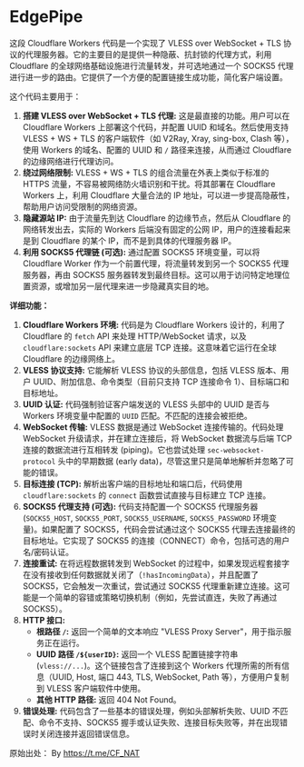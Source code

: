 # EdgePipe
这段 Cloudflare Workers 代码是一个实现了 VLESS over WebSocket + TLS 协议的代理服务器。它的主要目的是提供一种隐蔽、抗封锁的代理方式，利用 Cloudflare 的全球网络基础设施进行流量转发，并可选地通过一个 SOCKS5 代理进行进一步的路由。它提供了一个方便的配置链接生成功能，简化客户端设置。

这个代码主要用于：

1.  **搭建 VLESS over WebSocket + TLS 代理:** 这是最直接的功能。用户可以在 Cloudflare Workers 上部署这个代码，并配置 UUID 和域名。然后使用支持 VLESS + WS + TLS 的客户端软件（如 V2Ray, Xray, sing-box, Clash 等），使用 Workers 的域名、配置的 UUID 和 `/` 路径来连接，从而通过 Cloudflare 的边缘网络进行代理访问。
2.  **绕过网络限制:** VLESS + WS + TLS 的组合流量在外表上类似于标准的 HTTPS 流量，不容易被网络防火墙识别和干扰。将其部署在 Cloudflare Workers 上，利用 Cloudflare 大量合法的 IP 地址，可以进一步提高隐蔽性，帮助用户访问受限制的网络资源。
3.  **隐藏源站 IP:** 由于流量先到达 Cloudflare 的边缘节点，然后从 Cloudflare 的网络转发出去，实际的 Workers 后端没有固定的公网 IP，用户的连接看起来是到 Cloudflare 的某个 IP，而不是到具体的代理服务器 IP。
4.  **利用 SOCKS5 代理链 (可选):** 通过配置 SOCKS5 环境变量，可以将 Cloudflare Worker 作为一个前置代理，将流量转发到另一个 SOCKS5 代理服务器，再由 SOCKS5 服务器转发到最终目标。这可以用于访问特定地理位置资源，或增加另一层代理来进一步隐藏真实目的地。

**详细功能：**

1.  **Cloudflare Workers 环境:** 代码是为 Cloudflare Workers 设计的，利用了 Cloudflare 的 `fetch` API 来处理 HTTP/WebSocket 请求，以及 `cloudflare:sockets` API 来建立底层 TCP 连接。这意味着它运行在全球 Cloudflare 的边缘网络上。
2.  **VLESS 协议支持:** 它能解析 VLESS 协议的头部信息，包括 VLESS 版本、用户 UUID、附加信息、命令类型（目前只支持 TCP 连接命令 1）、目标端口和目标地址。
3.  **UUID 认证:** 代码强制验证客户端发送的 VLESS 头部中的 UUID 是否与 Workers 环境变量中配置的 `UUID` 匹配。不匹配的连接会被拒绝。
4.  **WebSocket 传输:** VLESS 数据是通过 WebSocket 连接传输的。代码处理 WebSocket 升级请求，并在建立连接后，将 WebSocket 数据流与后端 TCP 连接的数据流进行互相转发 (piping)。它也尝试处理 `sec-websocket-protocol` 头中的早期数据 (early data)，尽管这里只是简单地解析并忽略了可能的错误。
5.  **目标连接 (TCP):** 解析出客户端的目标地址和端口后，代码使用 `cloudflare:sockets` 的 `connect` 函数尝试直接与目标建立 TCP 连接。
6.  **SOCKS5 代理支持 (可选):** 代码支持配置一个 SOCKS5 代理服务器 (`SOCKS5_HOST`, `SOCKS5_PORT`, `SOCKS5_USERNAME`, `SOCKS5_PASSWORD` 环境变量)。如果配置了 SOCKS5，代码会尝试通过这个 SOCKS5 代理去连接最终的目标地址。它实现了 SOCKS5 的连接（CONNECT）命令，包括可选的用户名/密码认证。
7.  **连接重试:** 在将远程数据转发到 WebSocket 的过程中，如果发现远程套接字在没有接收到任何数据就关闭了（`!hasIncomingData`），并且配置了 SOCKS5，它会触发一次重试，尝试通过 SOCKS5 代理重新建立连接。这可能是一个简单的容错或策略切换机制（例如，先尝试直连，失败了再通过 SOCKS5）。
8.  **HTTP 接口:**
    *   **根路径 `/`:** 返回一个简单的文本响应 "VLESS Proxy Server"，用于指示服务正在运行。
    *   **UUID 路径 `/${userID}`:** 返回一个 VLESS 配置链接字符串 (`vless://...`)。这个链接包含了连接到这个 Workers 代理所需的所有信息（UUID, Host, 端口 443, TLS, WebSocket, Path 等），方便用户复制到 VLESS 客户端软件中使用。
    *   **其他 HTTP 路径:** 返回 404 Not Found。
9.  **错误处理:** 代码包含了一些基本的错误处理，例如头部解析失败、UUID 不匹配、命令不支持、SOCKS5 握手或认证失败、连接目标失败等，并在出现错误时关闭连接并返回错误信息。

原始出处： By https://t.me/CF_NAT
